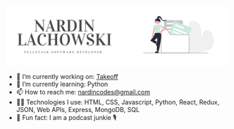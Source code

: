 
<img src='images/github-banner.png' width="780">

- 🔭 I’m currently working on: [Takeoff](https://github.com/nard1n/Takeoff)
- 🌱 I’m currently learning: Python
- 📫 How to reach me: nardincodes@gmail.com
- 👩‍💻 Technologies I use: HTML, CSS, Javascript, Python, React, Redux, JSON, Web APIs, Express, MongoDB, SQL
- 💫 Fun fact: I am a podcast junkie 🎙 
